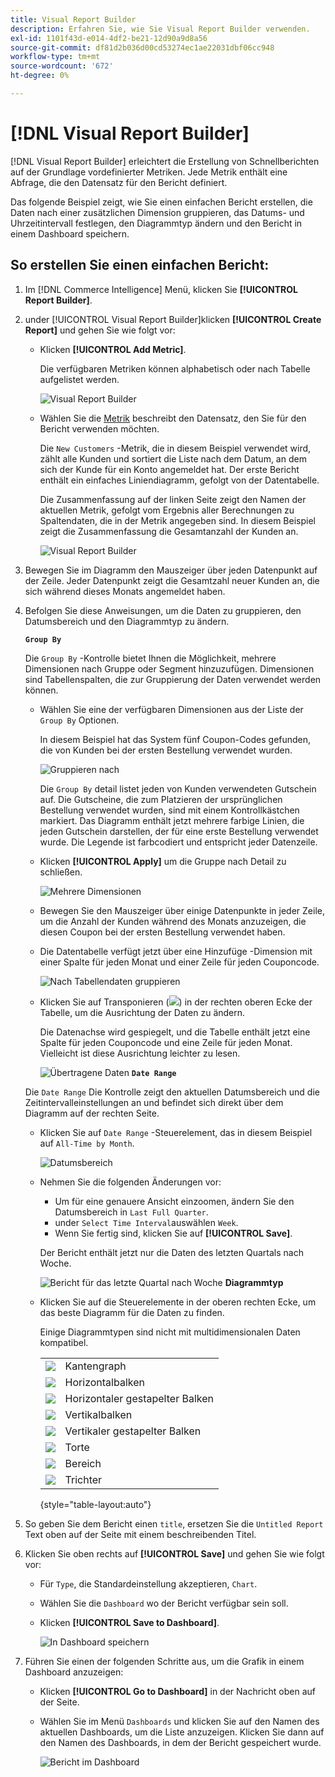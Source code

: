 ```yaml
---
title: Visual Report Builder
description: Erfahren Sie, wie Sie Visual Report Builder verwenden.
exl-id: 1101f43d-e014-4df2-be21-12d90a9d8a56
source-git-commit: df81d2b036d00cd53274ec1ae22031dbf06cc948
workflow-type: tm+mt
source-wordcount: '672'
ht-degree: 0%

---
```


# [!DNL Visual Report Builder]

[!DNL Visual Report Builder] erleichtert die Erstellung von Schnellberichten auf der Grundlage vordefinierter Metriken. Jede Metrik enthält eine Abfrage, die den Datensatz für den Bericht definiert.

Das folgende Beispiel zeigt, wie Sie einen einfachen Bericht erstellen, die Daten nach einer zusätzlichen Dimension gruppieren, das Datums- und Uhrzeitintervall festlegen, den Diagrammtyp ändern und den Bericht in einem Dashboard speichern.

## So erstellen Sie einen einfachen Bericht:

1. Im [!DNL Commerce Intelligence] Menü, klicken Sie **[!UICONTROL Report Builder]**.

1. under [!UICONTROL Visual Report Builder]klicken **[!UICONTROL Create Report]** und gehen Sie wie folgt vor:

   * Klicken **[!UICONTROL Add Metric]**.

      Die verfügbaren Metriken können alphabetisch oder nach Tabelle aufgelistet werden.

      ![Visual Report Builder](../../assets/magento-bi-visual-report-builder-add-metric.png)

   * Wählen Sie die [Metrik](../../data-user/reports/ess-manage-data-metrics.md) beschreibt den Datensatz, den Sie für den Bericht verwenden möchten.

      Die `New Customers` -Metrik, die in diesem Beispiel verwendet wird, zählt alle Kunden und sortiert die Liste nach dem Datum, an dem sich der Kunde für ein Konto angemeldet hat. Der erste Bericht enthält ein einfaches Liniendiagramm, gefolgt von der Datentabelle.

      Die Zusammenfassung auf der linken Seite zeigt den Namen der aktuellen Metrik, gefolgt vom Ergebnis aller Berechnungen zu Spaltendaten, die in der Metrik angegeben sind. In diesem Beispiel zeigt die Zusammenfassung die Gesamtanzahl der Kunden an.

      ![Visual Report Builder](../../assets/magento-bi-report-builder-untitled.png)

1. Bewegen Sie im Diagramm den Mauszeiger über jeden Datenpunkt auf der Zeile. Jeder Datenpunkt zeigt die Gesamtzahl neuer Kunden an, die sich während dieses Monats angemeldet haben.

1. Befolgen Sie diese Anweisungen, um die Daten zu gruppieren, den Datumsbereich und den Diagrammtyp zu ändern.

   **`Group By`**

   Die `Group By` -Kontrolle bietet Ihnen die Möglichkeit, mehrere Dimensionen nach Gruppe oder Segment hinzuzufügen. Dimensionen sind Tabellenspalten, die zur Gruppierung der Daten verwendet werden können.

   * Wählen Sie eine der verfügbaren Dimensionen aus der Liste der `Group By` Optionen.

      In diesem Beispiel hat das System fünf Coupon-Codes gefunden, die von Kunden bei der ersten Bestellung verwendet wurden.

      ![Gruppieren nach](../../assets/magento-bi-report-builder-group-by-dimensions.png)

      Die `Group By` detail listet jeden von Kunden verwendeten Gutschein auf. Die Gutscheine, die zum Platzieren der ursprünglichen Bestellung verwendet wurden, sind mit einem Kontrollkästchen markiert. Das Diagramm enthält jetzt mehrere farbige Linien, die jeden Gutschein darstellen, der für eine erste Bestellung verwendet wurde. Die Legende ist farbcodiert und entspricht jeder Datenzeile.

   * Klicken **[!UICONTROL Apply]** um die Gruppe nach Detail zu schließen.

      ![Mehrere Dimensionen](../../assets/magento-bi-report-builder-group-by-dimension-detail.png)

   * Bewegen Sie den Mauszeiger über einige Datenpunkte in jeder Zeile, um die Anzahl der Kunden während des Monats anzuzeigen, die diesen Coupon bei der ersten Bestellung verwendet haben.

   * Die Datentabelle verfügt jetzt über eine Hinzufüge -Dimension mit einer Spalte für jeden Monat und einer Zeile für jeden Couponcode.

      ![Nach Tabellendaten gruppieren](../../assets/magento-bi-report-builder-group-by-table-data.png)

   * Klicken Sie auf Transponieren (![](../../assets/magento-bi-btn-transpose.png)) in der rechten oberen Ecke der Tabelle, um die Ausrichtung der Daten zu ändern.

      Die Datenachse wird gespiegelt, und die Tabelle enthält jetzt eine Spalte für jeden Couponcode und eine Zeile für jeden Monat. Vielleicht ist diese Ausrichtung leichter zu lesen.

      ![Übertragene Daten](../../assets/magento-bi-report-builder-group-by-table-data-transposed.png)
   **`Date Range`**

   Die `Date Range` Die Kontrolle zeigt den aktuellen Datumsbereich und die Zeitintervalleinstellungen an und befindet sich direkt über dem Diagramm auf der rechten Seite.

   * Klicken Sie auf `Date Range` -Steuerelement, das in diesem Beispiel auf `All-Time by Month`.

      ![Datumsbereich](../../assets/magento-bi-report-builder-date-range.png)

   * Nehmen Sie die folgenden Änderungen vor:

      * Um für eine genauere Ansicht einzoomen, ändern Sie den Datumsbereich in `Last Full Quarter`.
      * under `Select Time Interval`auswählen `Week`.
      * Wenn Sie fertig sind, klicken Sie auf **[!UICONTROL Save]**.

      Der Bericht enthält jetzt nur die Daten des letzten Quartals nach Woche.

      ![Bericht für das letzte Quartal nach Woche](../../assets/magento-bi-report-builder-date-range-quarter-by-week-chart.png)
   **Diagrammtyp**

   * Klicken Sie auf die Steuerelemente in der oberen rechten Ecke, um das beste Diagramm für die Daten zu finden.

      Einige Diagrammtypen sind nicht mit multidimensionalen Daten kompatibel.

      |  |  |
      |-----|-----|
      | ![](../../assets/magento-bi-btn-chart-line.png) | Kantengraph |
      | ![](../../assets/magento-bi-btn-chart-horz-bar.png) | Horizontalbalken |
      | ![](../../assets/magento-bi-btn-chart-horz-stacked-bar.png) | Horizontaler gestapelter Balken |
      | ![](../../assets/magento-bi-btn-chart-vert-bar.png) | Vertikalbalken |
      | ![](../../assets/magento-bi-btn-chart-vert-stacked-bar.png) | Vertikaler gestapelter Balken |
      | ![](../../assets/magento-bi-btn-chart-pie.png) | Torte |
      | ![](../../assets/magento-bi-btn-chart-area.png) | Bereich |
      | ![](../../assets/magento-bi-btn-chart-funnel.png) | Trichter |

      {style="table-layout:auto"}




1. So geben Sie dem Bericht einen `title`, ersetzen Sie die `Untitled Report` Text oben auf der Seite mit einem beschreibenden Titel.

1. Klicken Sie oben rechts auf **[!UICONTROL Save]** und gehen Sie wie folgt vor:

   * Für `Type`, die Standardeinstellung akzeptieren, `Chart`.

   * Wählen Sie die `Dashboard` wo der Bericht verfügbar sein soll.

   * Klicken **[!UICONTROL Save to Dashboard]**.

      ![In Dashboard speichern](../../assets/magento-bi-report-builder-save-to-dashboard.png)

1. Führen Sie einen der folgenden Schritte aus, um die Grafik in einem Dashboard anzuzeigen:

   * Klicken **[!UICONTROL Go to Dashboard]** in der Nachricht oben auf der Seite.

   * Wählen Sie im Menü `Dashboards` und klicken Sie auf den Namen des aktuellen Dashboards, um die Liste anzuzeigen. Klicken Sie dann auf den Namen des Dashboards, in dem der Bericht gespeichert wurde.

      ![Bericht im Dashboard](../../assets/magento-bi-report-builder-my-dashboard.png)
